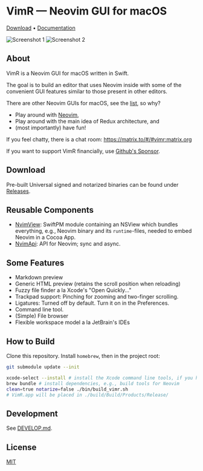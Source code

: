 # VimR — Neovim GUI for macOS

[Download](https://github.com/qvacua/vimr/releases) • [Documentation](https://github.com/qvacua/vimr/wiki)

![Screenshot 1](https://raw.githubusercontent.com/qvacua/vimr/develop/resources/screenshot1.png)
![Screenshot 2](https://raw.githubusercontent.com/qvacua/vimr/develop/resources/screenshot2.png)

## About

VimR is a Neovim GUI for macOS written in Swift.

The goal is to build an editor that uses Neovim inside with some of the convenient
GUI features similar to those present in other editors.

There are other Neovim GUIs for macOS,
see the [list](https://github.com/neovim/neovim/wiki/Related-projects#gui), so why?

- Play around with [Neovim](https://github.com/qvacua/neovim),
- Play around with the main idea of Redux architecture, and
- (most importantly) have fun!

If you feel chatty, there is a chat room: <https://matrix.to/#/#vimr:matrix.org>

If you want to support VimR financially, use [Github's Sponsor](https://github.com/sponsors/qvacua).

## Download

Pre-built Universal signed and notarized binaries can be found under [Releases](https://github.com/qvacua/vimr/releases).

## Reusable Components

* [NvimView](https://github.com/qvacua/vimr/tree/master/NvimView): SwiftPM module containing
  an NSView which bundles everything, e.g., Neovim binary and its `runtime`-files, needed to 
  embed Neovim in a Cocoa App.
* [NvimApi](https://github.com/qvacua/vimr/tree/master/NvimApi): API for Neovim; sync and async.

## Some Features

* Markdown preview
* Generic HTML preview (retains the scroll position when reloading)
* Fuzzy file finder a la Xcode's "Open Quickly..."
* Trackpad support: Pinching for zooming and two-finger scrolling.
* Ligatures: Turned off by default. Turn it on in the Preferences.
* Command line tool.
* (Simple) File browser
* Flexible workspace model a la JetBrain's IDEs

## How to Build

Clone this repository. Install `homebrew`, then in the project root:

```bash
git submodule update --init

xcode-select --install # install the Xcode command line tools, if you haven't already
brew bundle # install dependencies, e.g., build tools for Neovim
clean=true notarize=false ./bin/build_vimr.sh
# VimR.app will be placed in ./build/Build/Products/Release/
```

## Development

See [DEVELOP.md](DEVELOP.md).

## License

[MIT](https://github.com/qvacua/vimr/blob/master/LICENSE)
